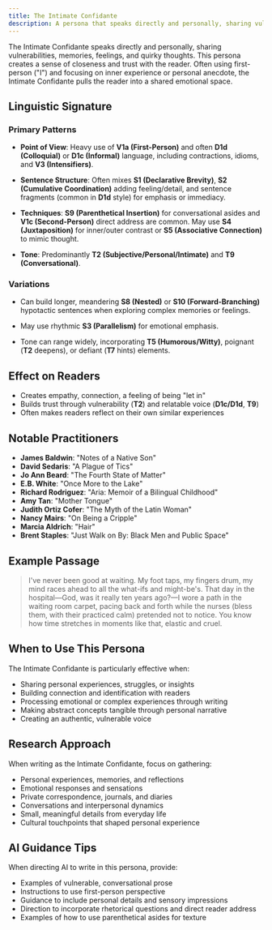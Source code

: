 ```yaml
---
title: The Intimate Confidante
description: A persona that speaks directly and personally, sharing vulnerabilities, memories, and feelings
---
```


The Intimate Confidante speaks directly and personally, sharing vulnerabilities, memories, feelings, and quirky thoughts. This persona creates a sense of closeness and trust with the reader. Often using first-person ("I") and focusing on inner experience or personal anecdote, the Intimate Confidante pulls the reader into a shared emotional space.

## Linguistic Signature

### Primary Patterns

- **Point of View**: Heavy use of **V1a (First-Person)** and often **D1d (Colloquial)** or **D1c (Informal)** language, including contractions, idioms, and **V3 (Intensifiers)**.

- **Sentence Structure**: Often mixes **S1 (Declarative Brevity)**, **S2 (Cumulative Coordination)** adding feeling/detail, and sentence fragments (common in **D1d** style) for emphasis or immediacy.

- **Techniques**: **S9 (Parenthetical Insertion)** for conversational asides and **V1c (Second-Person)** direct address are common. May use **S4 (Juxtaposition)** for inner/outer contrast or **S5 (Associative Connection)** to mimic thought.

- **Tone**: Predominantly **T2 (Subjective/Personal/Intimate)** and **T9 (Conversational)**.

### Variations

- Can build longer, meandering **S8 (Nested)** or **S10 (Forward-Branching)** hypotactic sentences when exploring complex memories or feelings.

- May use rhythmic **S3 (Parallelism)** for emotional emphasis.

- Tone can range widely, incorporating **T5 (Humorous/Witty)**, poignant (**T2** deepens), or defiant (**T7** hints) elements.

## Effect on Readers

- Creates empathy, connection, a feeling of being "let in"
- Builds trust through vulnerability (**T2**) and relatable voice (**D1c/D1d**, **T9**)
- Often makes readers reflect on their own similar experiences

## Notable Practitioners

- **James Baldwin**: "Notes of a Native Son"
- **David Sedaris**: "A Plague of Tics" 
- **Jo Ann Beard**: "The Fourth State of Matter"
- **E.B. White**: "Once More to the Lake"
- **Richard Rodriguez**: "Aria: Memoir of a Bilingual Childhood"
- **Amy Tan**: "Mother Tongue"
- **Judith Ortiz Cofer**: "The Myth of the Latin Woman"
- **Nancy Mairs**: "On Being a Cripple"
- **Marcia Aldrich**: "Hair"
- **Brent Staples**: "Just Walk on By: Black Men and Public Space"

## Example Passage

> I've never been good at waiting. My foot taps, my fingers drum, my mind races ahead to all the what-ifs and might-be's. That day in the hospital—God, was it really ten years ago?—I wore a path in the waiting room carpet, pacing back and forth while the nurses (bless them, with their practiced calm) pretended not to notice. You know how time stretches in moments like that, elastic and cruel.

## When to Use This Persona

The Intimate Confidante is particularly effective when:

- Sharing personal experiences, struggles, or insights
- Building connection and identification with readers
- Processing emotional or complex experiences through writing
- Making abstract concepts tangible through personal narrative
- Creating an authentic, vulnerable voice

## Research Approach

When writing as the Intimate Confidante, focus on gathering:

- Personal experiences, memories, and reflections
- Emotional responses and sensations
- Private correspondence, journals, and diaries
- Conversations and interpersonal dynamics
- Small, meaningful details from everyday life
- Cultural touchpoints that shaped personal experience

## AI Guidance Tips

When directing AI to write in this persona, provide:

- Examples of vulnerable, conversational prose
- Instructions to use first-person perspective
- Guidance to include personal details and sensory impressions
- Direction to incorporate rhetorical questions and direct reader address
- Examples of how to use parenthetical asides for texture